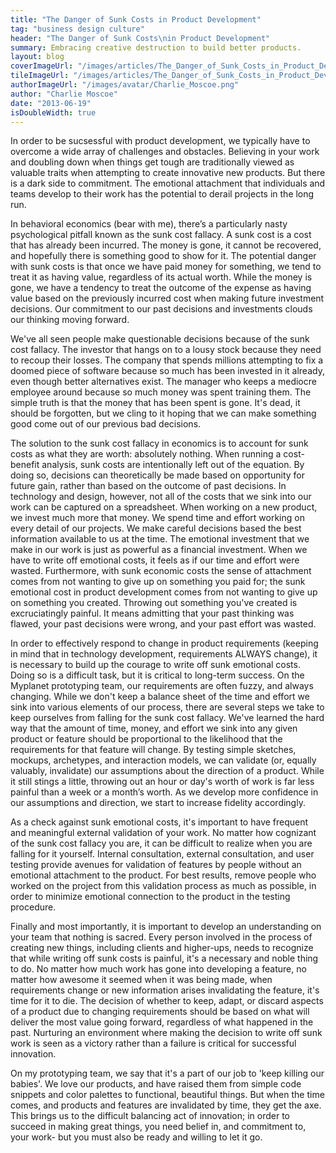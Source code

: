 ```yaml
---
title: "The Danger of Sunk Costs in Product Development"
tag: "business design culture"
header: "The Danger of Sunk Costs\nin Product Development"
summary: Embracing creative destruction to build better products.
layout: blog
coverImageUrl: "/images/articles/The_Danger_of_Sunk_Costs_in_Product_Development/cover.jpg"
tileImageUrl: "/images/articles/The_Danger_of_Sunk_Costs_in_Product_Development/tile.jpg"
authorImageUrl: "/images/avatar/Charlie_Moscoe.png"
author: "Charlie Moscoe"
date: "2013-06-19"
isDoubleWidth: true
---
```


In order to be sucsessful with product development, we typically have to overcome a wide array of challenges and obstacles.  Believing in your work and doubling down when things get tough are traditionally viewed as valuable traits when attempting to create innovative new products.  But there is a dark side to commitment.  The emotional attachment that individuals and teams develop to their work has the potential to derail projects in the long run.

In behavioral economics (bear with me), there’s a particularly nasty psychological pitfall known as the sunk cost fallacy. A sunk cost is a cost that has already been incurred.  The money is gone, it cannot be recovered, and hopefully there is something good to show for it. The potential danger with sunk costs is that once we have paid money for something, we tend to treat it as having value, regardless of its actual worth. While the money is gone, we have a tendency to treat the outcome of the expense as having value based on the previously incurred cost when making future investment decisions. Our commitment to our past decisions and investments clouds our thinking moving forward.

We've all seen people make questionable decisions because of the sunk cost fallacy.  The investor that hangs on to a lousy stock because they need to recoup their losses. The company that spends millions attempting to fix a doomed piece of software because so much has been invested in it already, even though better alternatives exist.  The manager who keeps a mediocre employee around because so much money was spent training them. The simple truth is that the money that has been spent is gone.  It's dead, it should be forgotten, but we cling to it hoping that we can make something good come out of our previous bad decisions.

The solution to the sunk cost fallacy in economics is to account for sunk costs as what they are worth: absolutely nothing.  When running a cost-benefit analysis, sunk costs are intentionally left out of the equation. By doing so, decisions can theoretically be made based on opportunity for future gain, rather than based on the outcome of past decisions. In technology and design, however, not all of the costs that we sink into our work can be captured on a spreadsheet.
When working on a new product, we invest much more that money. We spend time and effort working on every detail of our projects. We make careful decisions based the best information available to us at the time. The emotional investment that we make in our work is just as powerful as a financial investment.  When we have to write off emotional costs, it feels as if our time and effort were wasted. Furthermore, with sunk economic costs the sense of attachment comes from not wanting to give up on something you paid for; the sunk emotional cost in product development comes from not wanting to give up on something you created. Throwing out something you've created is excruciatingly painful.  It means admitting that your past thinking was flawed, your past decisions were wrong, and your past effort was wasted.

In order to effectively respond to change in product requirements (keeping in mind that in technology development, requirements ALWAYS change), it is necessary to build up the courage to write off sunk emotional costs.  Doing so is a difficult task, but it is critical to long-term success. On the Myplanet prototyping team, our requirements are often fuzzy, and always changing. While we don't keep a balance sheet of the time and effort we sink into various elements of our process, there are several steps we take to keep ourselves from falling for the sunk cost fallacy.
We've learned the hard way that the amount of time, money, and effort we sink into any given product or feature should be proportional to the likelihood that the requirements for that feature will change. By testing simple sketches, mockups, archetypes, and interaction models, we can validate (or, equally valuably, invalidate) our assumptions about the direction of a product. While it still stings a little, throwing out an hour or day's worth of work is far less painful than a week or a month’s worth. As we develop more confidence in our assumptions and direction, we start to increase fidelity accordingly.

As a check against sunk emotional costs, it's important to have frequent and meaningful external validation of your work. No matter how cognizant of the sunk cost fallacy you are, it can be difficult to realize when you are falling for it yourself. Internal consultation, external consultation, and user testing provide avenues for validation of features by people without an emotional attachment to the product.  For best results, remove people who worked on the project from this validation process as much as possible, in order to minimize emotional connection to the product in the testing procedure.

Finally and most importantly, it is important to develop an understanding on your team that nothing is sacred. Every person involved in the process of creating new things, including clients and higher-ups, needs to recognize that while writing off sunk costs is painful, it's a necessary and noble thing to do. No matter how much work has gone into developing a feature, no matter how awesome it seemed when it was being made, when requirements change or new information arises invalidating the feature, it's time for it to die. The decision of whether to keep, adapt, or discard aspects of a product due to changing requirements should be based on what will deliver the most value going forward, regardless of what happened in the past. Nurturing an environment where making the decision to write off sunk work is seen as a victory rather than a failure is critical for successful innovation.

On my prototyping team, we say that it's a part of our job to 'keep killing our babies'. We love our products, and have raised them from simple code snippets and color palettes to functional, beautiful things.  But when the time comes, and products and features are invalidated by time, they get the axe. This brings us to the difficult balancing act of innovation; in order to succeed in making great things, you need belief in, and commitment to, your work- but you must also be ready and willing to let it go.
